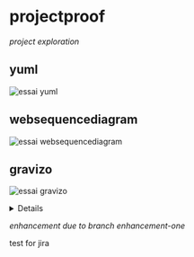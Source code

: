 # projectproof
*project exploration*

## yuml
![essai yuml](http://yuml.me/louis/10affcd2.png)

## websequencediagram
![essai websequencediagram](https://www.websequencediagrams.com/cgi-bin/cdraw?lz=dGl0bGUgQXV0aGVudGljYXRpb24gU2VxdWVuY2UKCkFsaWNlLT5Cb2I6ABUQUmVxdWVzdApub3RlIHJpZ2h0IG9mIAAlBUJvYiB0aGlua3MgYWJvdXQgaXQKQm9iLT4ASgUANxNzcG9uc2UKCkEtPitCOiB0ZXh0CkItLT4tQQAGBw&s=napkin)

## gravizo
![essai gravizo](https://g.gravizo.com/source/mark2?https://raw.githubusercontent.com/louisrubet/projectproof/master/README.md)
<summary></summary>
<details>
mark2
digraph graphname {
     a -> b -> c;
     b -> d;
 }
mark2
</details>

*enhancement due to branch enhancement-one*

test for jira
